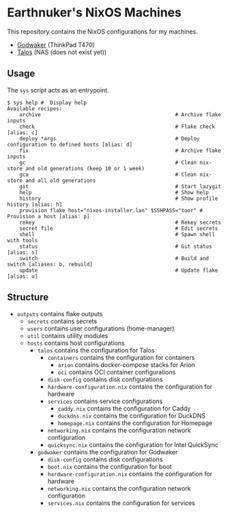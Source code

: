 # Earthnuker's NixOS Machines

This repository contains the NixOS configurations for my machines. 

- [Godwaker](./outputs/hosts/godwaker/) (ThinkPad T470)
- [Talos](./outputs/hosts/talos/) (NAS (does not exist yet))

## Usage

The `sys` script acts as an entrypoint.

```shell
$ sys help #  Display help
Available recipes:
    archive                                            # Archive flake inputs
    check                                              # Flake check [alias: c]
    deploy *args                                       # Deploy configuration to defined hosts [alias: d]
    fix                                                # Archive flake inputs
    gc                                                 # Clean nix-store and old generations (keep 10 or 1 week)
    gca                                                # Clean nix-store and all old generations
    git                                                # Start lazygit
    help                                               # Show help
    history                                            # Show profile history [alias: h]
    provision flake host="nixos-installer.lan" $SSHPASS="toor" # Provision a host [alias: p]
    rekey                                              # Rekey secrets
    secret file                                        # Edit secrets
    shell                                              # Spawn shell with tools
    status                                             # Git status [alias: s]
    switch                                             # Build and switch [aliases: b, rebuild]
    update                                             # Update flake [alias: u]
```

## Structure

- `outputs` contains flake outputs
    - `secrets` contains secrets
    - `users` contains user configurations (home-manager)
    - `util` contains utility modules
    - `hosts` contains host configurations
        - `talos` contains the configuration for Talos
            - `containers` contains the configuration for containers
                - `arion` contains docker-compose stacks for Arion
                - `oci` contains OCI container configurations
            - `disk-config` contains disk configurations
            - `hardware-configuration.nix` contains the configuration for hardware
            - `services` contains service configurations
                - `caddy.nix` contains the configuration for Caddy
                - `duckdns.nix` contains the configuration for DuckDNS
                - `homepage.nix` contains the configuration for Homepage
            - `networking.nix` contains the configuration network configuration
            - `quicksync.nix` contains the configuration for Intel QuickSync
        - `godwaker` contains the configuration for Godwaker
            - `disk-config` contains disk configurations
            - `boot.nix` contains the configuration for boot
            - `hardware-configuration.nix` contains the configuration for hardware
            - `networking.nix` contains the configuration network configuration
            - `services.nix` contains the configuration for services